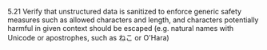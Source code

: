 5.21 Verify that unstructured data is sanitized to enforce generic safety measures such as allowed characters and length, and characters potentially harmful in given context should be escaped (e.g. natural names with Unicode or apostrophes, such as &#x306D;&#x3053; or O'Hara)